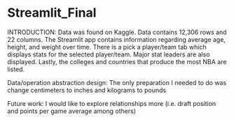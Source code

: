# Streamlit_Final
INTRODUCTION:
Data was found on Kaggle. Data contains 12,306 rows and 22 columns. The Streamlit app contains information regarding average age, height, and weight over time. 
There is a pick a player/team tab which displays stats for the selected player/team. Major stat leaders are also displayed. Lastly, the colleges and countries that produce
the most NBA are listed.

Data/operation abstraction design:
The only preparation I needed to do was change centimeters to inches and kilograms to pounds

Future work:
I would like to explore relationships more (i.e. draft position and points per game average among others)

